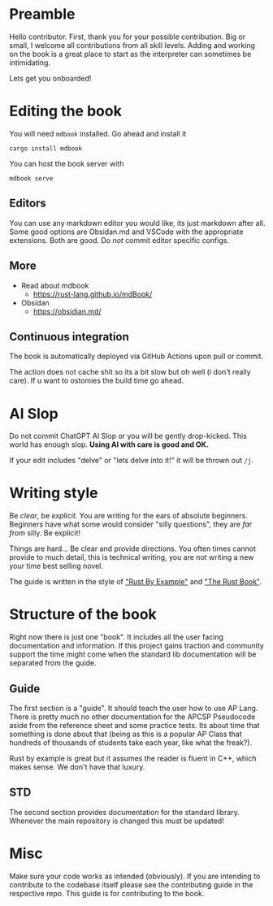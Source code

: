 # Preamble
Hello contributor. First, thank you for your possible contribution. Big or small, I welcome all contributions from all skill levels. Adding and working on the book is a great place to start as the interpreter can sometimes be intimidating.

Lets get you onboarded!

# Editing the book
You will need `mdbook` installed. Go ahead and install it 

```shell
cargo install mdbook
```

You can host the book server with 

```shell
mdbook serve
```

## Editors
You can use any markdown editor you would like, its just markdown after all. Some good options are Obsidan.md and VSCode with the appropriate extensions. Both are good. Do *not* commit editor specific configs. 

## More
- Read about mdbook
	- https://rust-lang.github.io/mdBook/
- Obsidan
	- https://obsidian.md/


## Continuous integration
The book is automatically deployed via GitHub Actions upon pull or commit. 

The action does not cache shit so its a bit slow but oh well (i don't really care). If u want to ostomies the build time go ahead. 


# AI Slop
Do not commit ChatGPT AI Slop or you will be gently drop-kicked. This world has enough slop. **Using AI with care is good and OK.** 

If your edit includes "delve" or "lets delve into it!" it will be thrown out `/j`. 
# Writing style
Be *clear*, be *explicit*. You are writing for the ears of absolute beginners. Beginners have what some would consider "silly questions", they are *far from* silly. Be explicit!

Things are hard... Be clear and provide directions. You often times cannot provide to much detail, this is technical writing, you are not writing a new your time best selling novel. 

The guide is written in the style of ["Rust By Example"](https://doc.rust-lang.org/rust-by-example/) and ["The Rust Book"](https://doc.rust-lang.org/book/).

# Structure of the book

Right now there is just one "book". It includes all the user facing documentation and information. If this project gains traction and community support the time might come when the standard lib documentation will be separated from the guide.

## Guide
The first section is a "guide". It should teach the user how to use AP Lang. There is pretty much no other documentation for the APCSP Pseudocode aside from the reference sheet and some practice tests. Its about time that something is done about that (being as this is a popular AP Class that hundreds of thousands of students take each year, like what the freak?). 

Rust by example is great but it assumes the reader is fluent in C++, which makes sense. We don't have that luxury. 

## STD
The second section provides documentation for the standard library. Whenever the main repository is changed this must be updated! 

# Misc
Make sure your code works as intended (obviously). If you are intending to contribute to the codebase itself please see the contributing guide in the respective repo. This guide is for contributing to the book.

